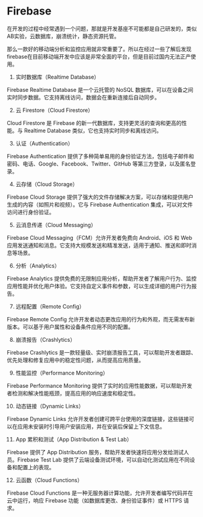 # Firebase

在开发的过程中经常遇到一个问题，那就是开发基座不可能都是自己研发的，类似AB实验，云数据库，崩溃统计，静态资源托管。

那么一款好的移动端分析和监控应用就非常重要了。所以在经过一些了解后发现firebase在目前移动端开发中应该是非常全面的平台，但是目前过国内无法正产使用。

1. 实时数据库（Realtime Database）

Firebase Realtime Database 是一个云托管的 NoSQL 数据库，可以在设备之间实时同步数据。它支持离线访问，数据会在重新连接后自动同步。

2. 云 Firestore（Cloud Firestore）

Cloud Firestore 是 Firebase 的新一代数据库，支持更灵活的查询和更高的性能。与 Realtime Database 类似，它也支持实时同步和离线访问。

3. 认证（Authentication）

Firebase Authentication 提供了多种简单易用的身份验证方法，包括电子邮件和密码、电话、Google、Facebook、Twitter、GitHub 等第三方登录，以及匿名登录。

4. 云存储（Cloud Storage）

Firebase Cloud Storage 提供了强大的文件存储解决方案，可以存储和提供用户生成的内容（如照片和视频）。它与 Firebase Authentication 集成，可以对文件访问进行身份验证。

5. 云消息传递（Cloud Messaging）

Firebase Cloud Messaging（FCM）允许开发者免费向 Android、iOS 和 Web 应用发送通知和消息。它支持大规模发送和精准发送，适用于通知、推送和即时消息等场景。

6. 分析（Analytics）

Firebase Analytics 提供免费的无限制应用分析，帮助开发者了解用户行为、监控应用性能并优化用户体验。它支持自定义事件和参数，可以生成详细的用户行为报告。

7. 远程配置（Remote Config）

Firebase Remote Config 允许开发者动态更改应用的行为和外观，而无需发布新版本。可以基于用户属性和设备条件应用不同的配置。

8. 崩溃报告（Crashlytics）

Firebase Crashlytics 是一款轻量级、实时崩溃报告工具，可以帮助开发者跟踪、优先处理和修复应用中的稳定性问题，从而提高应用质量。

9. 性能监控（Performance Monitoring）

Firebase Performance Monitoring 提供了实时的应用性能数据，可以帮助开发者检测和解决性能瓶颈，提高应用的响应速度和稳定性。

10. 动态链接（Dynamic Links）

Firebase Dynamic Links 允许开发者创建可跨平台使用的深度链接，这些链接可以在应用未安装时引导用户安装应用，并在安装后保留上下文信息。

11. App 累积和测试（App Distribution & Test Lab）

Firebase 提供了 App Distribution 服务，帮助开发者快速将应用分发给测试人员。Firebase Test Lab 提供了云端设备测试环境，可以自动化测试应用在不同设备和配置上的表现。

12. 云函数（Cloud Functions）

Firebase Cloud Functions 是一种无服务器计算功能，允许开发者编写代码并在云中运行，响应 Firebase 功能（如数据库更改、身份验证事件）或 HTTPS 请求。